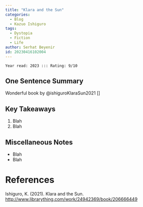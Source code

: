 ```yaml
---
title: "Klara and the Sun"
categories:
  - Blog
  - Kazuo Ishiguro
tags:
  - Dystopia
  - Fiction
  - Life
author: Serhat Beyenir
id: 20230416102004
---
```


`Year read: 2023 ::: Rating: 9/10`

## One Sentence Summary
Wonderful book by @ishiguroKlaraSun2021 []

## Key Takeaways

1. Blah
2. Blah 

## Miscellaneous Notes

* Blah
* Blah

# References
Ishiguro, K. (2021). Klara and the Sun. http://www.librarything.com/work/24942369/book/206666449